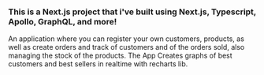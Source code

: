 ### This is a Next.js project that i've built using Next.js, Typescript, Apollo, GraphQL, and more!
An application where you can register your own customers, products, as well as create orders and track
 of customers
 and of the orders sold, also managing the stock of the products. The App Creates graphs of best customers and best sellers in realtime with recharts lib.

